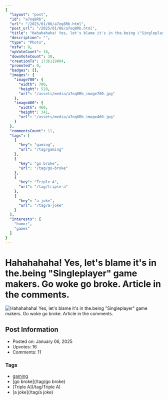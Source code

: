 ```yaml
---
{
  "layout": "post",
  "id": "a7oq8Rb",
  "url": "/2025/01/06/a7oq8Rb.html",
  "post_url": "/2025/01/06/a7oq8Rb.html",
  "title": "Hahahahaha! Yes, let's blame it's in the.being \"Singleplayer\" game makers. Go woke go broke. Article in the comments.",
  "description": "",
  "type": "Photo",
  "nsfw": 0,
  "upVoteCount": 16,
  "downVoteCount": 30,
  "creationTs": 1736119804,
  "promoted": 0,
  "badges": [],
  "images": {
    "image700": {
      "width": 700,
      "height": 520,
      "url": "/assets/media/a7oq8Rb_image700.jpg"
    },
    "image460": {
      "width": 460,
      "height": 341,
      "url": "/assets/media/a7oq8Rb_image460.jpg"
    }
  },
  "commentsCount": 11,
  "tags": [
    {
      "key": "gaming",
      "url": "/tag/gaming"
    },
    {
      "key": "go broke",
      "url": "/tag/go-broke"
    },
    {
      "key": "Triple A",
      "url": "/tag/triple-a"
    },
    {
      "key": "a joke",
      "url": "/tag/a-joke"
    }
  ],
  "interests": [
    "humor",
    "games"
  ]
}
---
```


# Hahahahaha! Yes, let's blame it's in the.being "Singleplayer" game makers. Go woke go broke. Article in the comments.

![Hahahahaha! Yes, let's blame it's in the.being "Singleplayer" game makers. Go woke go broke. Article in the comments.](/assets/media/a7oq8Rb_image700.jpg)

## Post Information

- Posted on: January 06, 2025
- Upvotes: 16
- Comments: 11

### Tags

- [gaming](/tag/gaming)
- [go broke](/tag/go broke)
- [Triple A](/tag/Triple A)
- [a joke](/tag/a joke)
